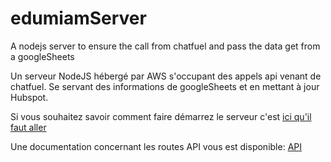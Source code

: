 # edumiamServer
A nodejs server to ensure the call from chatfuel and pass the data get from a googleSheets

Un serveur NodeJS hébergé par AWS s'occupant des appels api venant de chatfuel. Se servant des informations de googleSheets et en mettant à jour Hubspot.

Si vous souhaitez savoir comment faire démarrez le serveur c'est [ici qu'il faut aller](Docs/Start.md:1)

Une documentation concernant les routes API vous est disponible:
[API](Docs/API.md:1)

